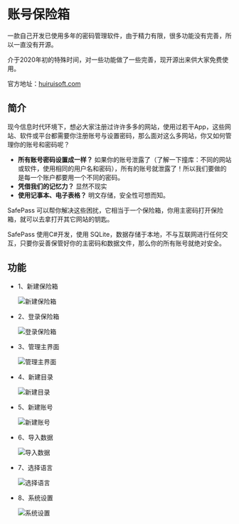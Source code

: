 ﻿账号保险箱
==============================
一款自己开发已使用多年的密码管理软件，由于精力有限，很多功能没有完善，所以一直没有开源。

介于2020年初的特殊时间，对一些功能做了一些完善，现开源出来供大家免费使用。

官方地址：[huiruisoft.com](http://download.huiruisoft.com/safepass/index.html)



简介
---------------------------------
现今信息时代环境下，想必大家注册过许许多多的网站，使用过若干App，这些网站、软件或平台都需要你注册账号与设置密码，那么面对这么多网站，你又如何管理你的账号和密码呢？
+ **所有账号密码设置成一样？** 如果你的账号泄露了（了解一下撞库：不同的网站或软件，使用相同的用户名和密码），所有的账号就泄露了！所以我们要做的是每一个账户都要用一个不同的密码。
+ **凭借我们的记忆力？** 显然不现实
+ **使用记事本、电子表格？** 明文存储，安全性可想而知。

SafePass 可以帮你解决这些困扰，它相当于一个保险箱，你用主密码打开保险箱，就可以去拿打开其它网站的钥匙。

SafePass 使用C#开发，使用 SQLite，数据存储于本地，不与互联网进行任何交互，只要你妥善保管好你的主密码和数据文件，那么你的所有账号就绝对安全。

## 功能
+ 1、新建保险箱

  ![新建保险箱](http://download.huiruisoft.com/safepass/images/screenshot_1002.png)

+ 2、登录保险箱

  ![登录保险箱](http://download.huiruisoft.com/safepass/images/screenshot_1004.png)

+ 3、管理主界面

  ![管理主界面](http://download.huiruisoft.com/safepass/images/screenshot_1013.png)

+ 4、新建目录

  ![新建目录](http://download.huiruisoft.com/safepass/images/screenshot_1008.png)

+ 5、新建账号

  ![新建账号](http://download.huiruisoft.com/safepass/images/screenshot_1014.png)

+ 6、导入数据

  ![导入数据](http://download.huiruisoft.com/safepass/images/screenshot_1019.png)

+ 7、选择语言

  ![选择语言](http://download.huiruisoft.com/safepass/images/screenshot_1023.png)

+ 8、系统设置

  ![系统设置](http://download.huiruisoft.com/safepass/images/screenshot_1024.png)



